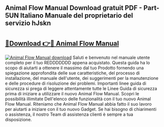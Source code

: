 ## Animal Flow Manual Download gratuit PDF - Part-5UN Italiano Manuale del proprietario del servizio hJskn

# <h2><a href="http://dfgjlw.blite.top/?on=Animal+Flow+Manual">🔗Download 👉🔴 Animal Flow Manual</a></h2>

[![Animal Flow Manual download](https://i.imgur.com/lujVjoI.png)](http://dfgjlw.blite.top/?on=Animal+Flow+Manual)
Saluti e benvenuto nel manuale utente completo per il tuo REDDDDDDD appena acquistato. Questa guida ha lo scopo di aiutarti a ottenere il massimo dal tuo Prodotto fornendo una spiegazione approfondita delle sue caratteristiche, del processo di installazione, del manuale dell'utente, dei suggerimenti per la manutenzione e delle procedure di risoluzione dei problemi. Importanti linee guida di sicurezza si prega di leggere attentamente tutte le Linee Guida di sicurezza prima di iniziare a utilizzare il nuovo Animal Flow Manual. Scopri le possibilità illimitate Dell'elenco delle funzionalità con il tuo nuovo Animal Flow Manual. Riteniamo che Animal Flow Manual abbia fatto il suo lavoro per aiutarti a iniziare con il tuo nuovo Gadget. Se hai bisogno di chiarimenti o assistenza, il nostro Team di assistenza clienti è sempre a tua disposizione.
